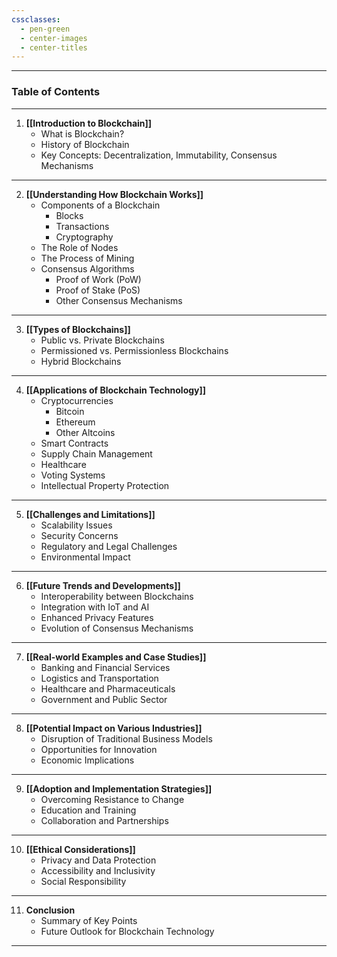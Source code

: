 ```yaml
---
cssclasses:
  - pen-green
  - center-images
  - center-titles
---
```

---
### Table of Contents

---

1. **[[Introduction to Blockchain]]**
   - What is Blockchain?
   - History of Blockchain
   - Key Concepts: Decentralization, Immutability, Consensus Mechanisms

---

2. **[[Understanding How Blockchain Works]]**
   - Components of a Blockchain
     - Blocks
     - Transactions
     - Cryptography
   - The Role of Nodes
   - The Process of Mining
   - Consensus Algorithms
     - Proof of Work (PoW)
     - Proof of Stake (PoS)
     - Other Consensus Mechanisms

---

3. **[[Types of Blockchains]]**
   - Public vs. Private Blockchains
   - Permissioned vs. Permissionless Blockchains
   - Hybrid Blockchains

---

4. **[[Applications of Blockchain Technology]]**
   - Cryptocurrencies
     - Bitcoin
     - Ethereum
     - Other Altcoins
   - Smart Contracts
   - Supply Chain Management
   - Healthcare
   - Voting Systems
   - Intellectual Property Protection

---

5. **[[Challenges and Limitations]]**
   - Scalability Issues
   - Security Concerns
   - Regulatory and Legal Challenges
   - Environmental Impact

---

6. **[[Future Trends and Developments]]**
   - Interoperability between Blockchains
   - Integration with IoT and AI
   - Enhanced Privacy Features
   - Evolution of Consensus Mechanisms

---

7. **[[Real-world Examples and Case Studies]]**
   - Banking and Financial Services
   - Logistics and Transportation
   - Healthcare and Pharmaceuticals
   - Government and Public Sector

---

8. **[[Potential Impact on Various Industries]]**
   - Disruption of Traditional Business Models
   - Opportunities for Innovation
   - Economic Implications

---

9. **[[Adoption and Implementation Strategies]]**
   - Overcoming Resistance to Change
   - Education and Training
   - Collaboration and Partnerships

---

10. **[[Ethical Considerations]]**
    - Privacy and Data Protection
    - Accessibility and Inclusivity
    - Social Responsibility

---

11. **Conclusion**
    - Summary of Key Points
    - Future Outlook for Blockchain Technology

---
